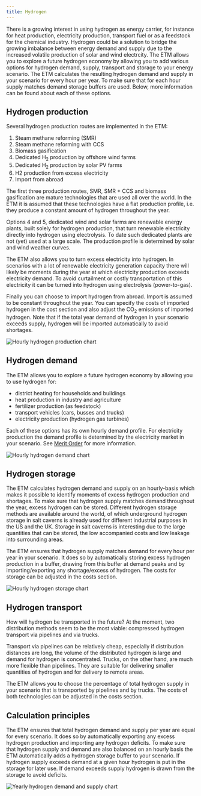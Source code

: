 ```yaml
---
title: Hydrogen
---
```


There is a growing interest in using hydrogen as energy carrier, for instance for heat production, electricity production, transport fuel or as a feedstock for the chemical industry. Hydrogen could be a solution to bridge the growing imbalance between energy demand and supply due to the increased volatile production of solar and wind electrcity. The ETM allows you to explore a future hydrogen economy by allowing you to add various options for hydrogen demand, supply, transport and storage to your energy scenario. The ETM calculates the resulting hydrogen demand and supply in your scenario for every hour per year. To make sure that for each hour supply matches demand storage buffers are used. Below, more information can be found about each of these options.

## Hydrogen production

Several hydrogen production routes are implemented in the ETM:

1. Steam methane reforming (SMR)
2. Steam methane reforming with CCS
3. Biomass gasification
4. Dedicated H<sub>2</sub> production by offshore wind farms
5. Dedicated H<sub>2</sub> production by solar PV farms
6. H2 production from excess electricity
7. Import from abroad

The first three production routes, SMR, SMR + CCS and biomass gasification are mature technologies that are used all over the world. In the ETM it is assumed that these technologies have a flat production profile, i.e. they produce a constant amount of hydrogen throughout the year.

Options 4 and 5, dedicated wind and solar farms are renewable energy plants, built solely for hydrogen production, that turn renewable electricity directly into hydrogen using electrolysis. To date such dedicated plants are not (yet) used at a large scale. The production profile is determined by solar and wind weather curves.

The ETM also allows you to turn excess electricity into hydrogen. In scenarios with a lot of renewable electricity generation capacity there will likely be moments during the year at which electricity production exceeds electricity demand. To avoid curtailment or costly transportation of this electricity it can be turned into hydrogen using electrolysis (power-to-gas).

Finally you can choose to import hydrogen from abroad. Import is assumed to be constant throughout the year. You can specify the costs of imported hydrogen in the cost section and also adjust the CO<sub>2</sub> emissions of imported hydrogen. Note that if the total year demand of hydrogen in your scenario exceeds supply, hydrogen will be imported automatically to avoid shortages.

![Hourly hydrogen production chart](/img/docs/20181002_hydrogen_production.png)

## Hydrogen demand

The ETM allows you to explore a future hydrogen economy by allowing you to use hydrogen for:

* district heating for households and buildings
* heat production in industry and agriculture
* fertilizer production (as feedstock)
* transport vehicles (cars, busses and trucks)
* electricity production (hydrogen gas turbines)

Each of these options has its own hourly demand profile. For electricity production the demand profile is determined by the electricity market in your scenario. See [Merit Order](merit-order.md) for more information.

![Hourly hydrogen demand chart](/img/docs/20181002_hydrogen_demand.png)

## Hydrogen storage

The ETM calculates hydrogen demand and supply on an hourly-basis which makes it possible to identify moments of excess hydrogen production and shortages. To make sure that hydrogen supply matches demand throughout the year, excess hydrogen can be stored. Different hydrogen storage methods are available around the world, of which underground hydrogen storage in salt caverns is already used for different industrial purposes in the US and the UK. Storage in salt caverns is interesting due to the large quantities that can be stored, the low accompanied costs and low leakage into surrounding areas.

The ETM ensures that hydrogen supply matches demand for every hour per year in your scenario. It does so by automatically storing excess hydrogen production in a buffer, drawing from this buffer at demand peaks and by importing/exporting any shortage/excess of hydrogen. The costs for storage can be adjusted in the costs section.

![Hourly hydrogen storage chart](/img/docs/20181002_hydrogen_storage.png)

## Hydrogen transport

How will hydrogen be transported in the future? At the moment, two distribution methods seem to be the most viable: compressed hydrogen transport via pipelines and via trucks.

Transport via pipelines can be relatively cheap, especially if distribution distances are long, the volume of the distributed hydrogen is large and demand for hydrogen is concentrated. Trucks, on the other hand, are much more flexible than pipelines. They are suitable for delivering smaller quantities of hydrogen and for delivery to remote areas.

The ETM allows you to choose the percentage of total hydrogen supply in your scenario that is transported by pipelines and by trucks. The costs of both technologies can be adjusted in the costs section.

## Calculation principles

The ETM ensures that total hydrogen demand and supply per year are equal for every scenario. It does so by automatically exporting any excess hydrogen production and importing any hydrogen deficits. To make sure that hydrogen supply and demand are also balanced on an hourly basis the ETM automatically adds a hydrogen storage buffer to your scenario. If hydrogen supply exceeds demand at a given hour hydrogen is put in the storage for later use. If demand exceeds supply hydrogen is drawn from the storage to avoid deficits.

![Yearly hydrogen demand and supply chart](/img/docs/20181002_hydrogen_mekko.png)


